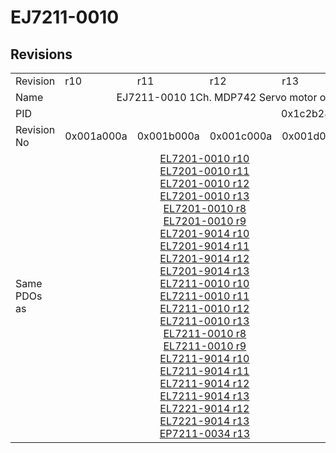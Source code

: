 # EJ7211-0010

## Revisions
<table>
<tr>
<td>Revision</td>
<td>r10</td>
<td>r11</td>
<td>r12</td>
<td>r13</td>
<td>r14</td>
<td>r15</td>
<td>r16</td>
</tr>
<tr>
<td>Name</td>
<td colspan=7 align="center">EJ7211-0010 1Ch. MDP742 Servo motor output stage with OCT (50V, 4.5A RMS)</td>
</tr>
<tr>
<td>PID</td>
<td colspan=7 align="center">0x1c2b2852</td>
</tr>
<tr>
<td>Revision No</td>
<td>0x001a000a</td>
<td>0x001b000a</td>
<td>0x001c000a</td>
<td>0x001d000a</td>
<td>0x001e000a</td>
<td>0x001f000a</td>
<td>0x0020000a</td>
</tr>
<tr>
<td>Same PDOs as</td>
<td colspan=4 align="center"><a href="EL7201-0010.md">EL7201-0010 r10</a><br/><a href="EL7201-0010.md">EL7201-0010 r11</a><br/><a href="EL7201-0010.md">EL7201-0010 r12</a><br/><a href="EL7201-0010.md">EL7201-0010 r13</a><br/><a href="EL7201-0010.md">EL7201-0010 r8</a><br/><a href="EL7201-0010.md">EL7201-0010 r9</a><br/><a href="EL7201-9014.md">EL7201-9014 r10</a><br/><a href="EL7201-9014.md">EL7201-9014 r11</a><br/><a href="EL7201-9014.md">EL7201-9014 r12</a><br/><a href="EL7201-9014.md">EL7201-9014 r13</a><br/><a href="EL7211-0010.md">EL7211-0010 r10</a><br/><a href="EL7211-0010.md">EL7211-0010 r11</a><br/><a href="EL7211-0010.md">EL7211-0010 r12</a><br/><a href="EL7211-0010.md">EL7211-0010 r13</a><br/><a href="EL7211-0010.md">EL7211-0010 r8</a><br/><a href="EL7211-0010.md">EL7211-0010 r9</a><br/><a href="EL7211-9014.md">EL7211-9014 r10</a><br/><a href="EL7211-9014.md">EL7211-9014 r11</a><br/><a href="EL7211-9014.md">EL7211-9014 r12</a><br/><a href="EL7211-9014.md">EL7211-9014 r13</a><br/><a href="EL7221-9014.md">EL7221-9014 r12</a><br/><a href="EL7221-9014.md">EL7221-9014 r13</a><br/><a href="EP7211-0034.md">EP7211-0034 r13</a></td>
<td colspan=2 align="center"><a href="EL7201-0010.md">EL7201-0010 r14</a><br/><a href="EL7201-0010.md">EL7201-0010 r15</a><br/><a href="EL7201-9014.md">EL7201-9014 r14</a><br/><a href="EL7201-9014.md">EL7201-9014 r15</a><br/><a href="EL7211-0010.md">EL7211-0010 r14</a><br/><a href="EL7211-0010.md">EL7211-0010 r15</a><br/><a href="EL7211-9014.md">EL7211-9014 r14</a><br/><a href="EL7211-9014.md">EL7211-9014 r15</a><br/><a href="EL7221-9014.md">EL7221-9014 r14</a><br/><a href="EL7221-9014.md">EL7221-9014 r15</a><br/><a href="EP7211-0034.md">EP7211-0034 r14</a><br/><a href="EP7211-0034.md">EP7211-0034 r15</a></td>
<td><a href="EL7201-0010.md">EL7201-0010 r16</a><br/><a href="EL7201-9014.md">EL7201-9014 r16</a><br/><a href="EL7211-0010.md">EL7211-0010 r16</a><br/><a href="EL7211-9014.md">EL7211-9014 r16</a><br/><a href="EL7221-9014.md">EL7221-9014 r16</a><br/><a href="EP7211-0034.md">EP7211-0034 r16</a></td>
</tr>
</table>
